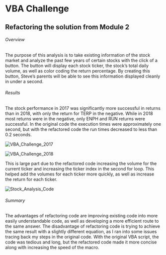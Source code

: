 # VBA Challenge
## Refactoring the solution from Module 2
###### Overview
The purpose of this analysis is to take existing information of the stock market and analyze the past few years of certain stocks with the click of a button.  The button will display each stock ticker, the stock’s total daily volume, as well as color coding the return percentage. By creating this button, Steve’s parents will be able to see this information displayed cleanly in under a second.
###### Results
The stock performance in 2017 was significantly more successful in returns than in 2018, with only the return for TERP in the negative. While in 2018 most returns were in the negative, only ENPH and RUN returns were successful. 
In the original code the execution times were approximately one second, but with the refactored code the run times decreased to less than 0.2 seconds. 

![VBA_Challenge_2017](https://user-images.githubusercontent.com/100382595/160311132-87f94c4b-318e-4779-b0a5-fa078b1d09af.png)

![VBA_Challenge_2018](https://user-images.githubusercontent.com/100382595/160311136-0c4b66bc-9eec-426a-ae2c-67d205d380c4.png)

This is large part due to the refactored code increasing the volume for the current ticker and increasing the ticker index in the second for loop. This helped add the volumes for each ticker more quickly, as well as increase the return for each ticker.

![Stock_Analysis_Code](https://user-images.githubusercontent.com/100382595/160311200-da9c48c2-cddb-4709-b377-f90484f2927f.png)

###### Summary
The advantages of refactoring code are improving existing code into more easily understandable code, as well as developing a more efficient route to the same answer. The disadvantage of refactoring code is trying to achieve the same result with a slightly different equation, as I ran into some issues tracing back my steps in the original code. With the original VBA script, the code was tedious and long, but the refactored code made it more concise along with increasing the speed of the macro. 
